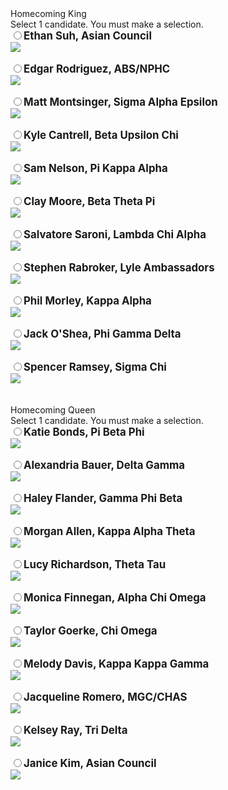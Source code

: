 <div id="BallotControlsContainer">
		<span id="position263"><div class="PositionContainer"><div class="PositionTitle">Homecoming King</div><div class="PositionAllowedVotes">Select 1 candidate. You must make a selection.</div><div class="PositionCandidate"><span class="CandidateSelector"><input id="position263_1777" type="radio" name="position263$263" value="1777" /></span><span><strong style="font-size: 120%">Ethan Suh, Asian Council</strong><br /><img src="homecoming/Suh.jpg" /><br />&nbsp;</span></div><div class="PositionCandidate"><span class="CandidateSelector"><input id="position263_1778" type="radio" name="position263$263" value="1778" /></span><span><strong style="font-size: 120%">Edgar Rodriguez, ABS/NPHC</strong><br /><img src="homecoming/Rodriguez.jpg" /><br />&nbsp;</span></div><div class="PositionCandidate"><span class="CandidateSelector"><input id="position263_1779" type="radio" name="position263$263" value="1779" /></span><span><strong style="font-size: 120%">Matt Montsinger, Sigma Alpha Epsilon</strong><br /><img src="homecoming/Montsinger.jpg" /><br />&nbsp;</span></div><div class="PositionCandidate"><span class="CandidateSelector"><input id="position263_1780" type="radio" name="position263$263" value="1780" /></span><span><strong style="font-size: 120%">Kyle Cantrell, Beta Upsilon Chi</strong><br /><img src="homecoming/Cantrell.jpg" /><br />&nbsp;</span></div><div class="PositionCandidate"><span class="CandidateSelector"><input id="position263_1781" type="radio" name="position263$263" value="1781" /></span><span><strong style="font-size: 120%">Sam Nelson, Pi Kappa Alpha</strong><br /><img src="homecoming/Nelson.jpg" /><br />&nbsp;</span></div><div class="PositionCandidate"><span class="CandidateSelector"><input id="position263_1782" type="radio" name="position263$263" value="1782" /></span><span><strong style="font-size: 120%">Clay Moore, Beta Theta Pi</strong><br /><img src="homecoming/Moore.jpg" /><br />&nbsp;</span></div><div class="PositionCandidate"><span class="CandidateSelector"><input id="position263_1783" type="radio" name="position263$263" value="1783" /></span><span><strong style="font-size: 120%">Salvatore Saroni, Lambda Chi Alpha</strong><br /><img src="homecoming/Saroni.jpg " /><br />&nbsp;</span></div><div class="PositionCandidate"><span class="CandidateSelector"><input id="position263_1784" type="radio" name="position263$263" value="1784" /></span><span><strong style="font-size: 120%">Stephen Rabroker, Lyle Ambassadors</strong><br /><img src="homecoming/Rabroker.jpg" /><br />&nbsp;</span></div><div class="PositionCandidate"><span class="CandidateSelector"><input id="position263_1785" type="radio" name="position263$263" value="1785" /></span><span><strong style="font-size: 120%">Phil Morley, Kappa Alpha</strong><br /><img src="homecoming/Morley.jpg" /><br />&nbsp;</span></div><div class="PositionCandidate"><span class="CandidateSelector"><input id="position263_1786" type="radio" name="position263$263" value="1786" /></span><span><strong style="font-size: 120%">Jack O'Shea, Phi Gamma Delta</strong><br /><img src="homecoming/OShea.jpg" /><br />&nbsp;</span></div><div class="PositionCandidate"><span class="CandidateSelector"><input id="position263_1787" type="radio" name="position263$263" value="1787" /></span><span><strong style="font-size: 120%">Spencer Ramsey, Sigma Chi</strong><br /><img src="homecoming/Ramsey.jpg" /><br />&nbsp;</span></div></div></span><span id="ctl00" class="PositionErrorMessage" style="visibility:hidden;">An improper number of votes were cast for Homecoming King.</span><span id="position264"><div class="PositionContainer"><div class="PositionTitle">Homecoming Queen</div><div class="PositionAllowedVotes">Select 1 candidate. You must make a selection.</div><div class="PositionCandidate"><span class="CandidateSelector"><input id="position264_1788" type="radio" name="position264$264" value="1788" /></span><span><strong style="font-size: 120%">Katie Bonds, Pi Beta Phi</strong><br /><img src="homecoming/Bonds.jpg" /><br />&nbsp;</span></div><div class="PositionCandidate"><span class="CandidateSelector"><input id="position264_1789" type="radio" name="position264$264" value="1789" /></span><span><strong style="font-size: 120%">Alexandria Bauer, Delta Gamma</strong><br /><img src="homecoming/Bauer.jpg" /><br />&nbsp;</span></div><div class="PositionCandidate"><span class="CandidateSelector"><input id="position264_1790" type="radio" name="position264$264" value="1790" /></span><span><strong style="font-size: 120%">Haley Flander, Gamma Phi Beta</strong><br /><img src="homecoming/Flander.jpg" /><br />&nbsp;</span></div><div class="PositionCandidate"><span class="CandidateSelector"><input id="position264_1791" type="radio" name="position264$264" value="1791" /></span><span><strong style="font-size: 120%">Morgan Allen, Kappa Alpha Theta</strong><br /><img src="homecoming/Allen.jpg" /><br />&nbsp;</span></div><div class="PositionCandidate"><span class="CandidateSelector"><input id="position264_1792" type="radio" name="position264$264" value="1792" /></span><span><strong style="font-size: 120%">Lucy Richardson, Theta Tau</strong><br /><img src="homecoming/Richardson.jpg" /><br />&nbsp;</span></div><div class="PositionCandidate"><span class="CandidateSelector"><input id="position264_1793" type="radio" name="position264$264" value="1793" /></span><span><strong style="font-size: 120%">Monica Finnegan, Alpha Chi Omega</strong><br /><img src="homecoming/Finnegan.jpg" /><br />&nbsp;</span></div><div class="PositionCandidate"><span class="CandidateSelector"><input id="position264_1794" type="radio" name="position264$264" value="1794" /></span><span><strong style="font-size: 120%">Taylor Goerke, Chi Omega</strong><br /><img src="homecoming/Goerke.jpg" /><br />&nbsp;</span></div><div class="PositionCandidate"><span class="CandidateSelector"><input id="position264_1795" type="radio" name="position264$264" value="1795" /></span><span><strong style="font-size: 120%">Melody Davis, Kappa Kappa Gamma</strong><br /><img src="homecoming/Davis.jpg" /><br />&nbsp;</span></div><div class="PositionCandidate"><span class="CandidateSelector"><input id="position264_1796" type="radio" name="position264$264" value="1796" /></span><span><strong style="font-size: 120%">Jacqueline Romero, MGC/CHAS</strong><br /><img src="homecoming/Romero.jpg" /><br />&nbsp;</span></div><div class="PositionCandidate"><span class="CandidateSelector"><input id="position264_1798" type="radio" name="position264$264" value="1798" /></span><span><strong style="font-size: 120%">Kelsey Ray, Tri Delta</strong><br /><img src="homecoming/Ray.jpg" /><br />&nbsp;</span></div><div class="PositionCandidate"><span class="CandidateSelector"><input id="position264_1799" type="radio" name="position264$264" value="1799" /></span><span><strong style="font-size: 120%">Janice Kim, Asian Council </strong><br /><img src="homecoming/Kim.jpg" /><br />&nbsp;</span></div></div></span><span id="ctl01" class="PositionErrorMessage" style="visibility:hidden;">An improper number of votes were cast for Homecoming Queen.</span>
	</div>
